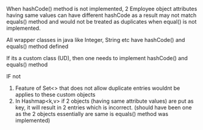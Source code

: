 When hashCode() method is not implemented, 
2 Employee object attributes having same values can have different hashCode
as a result may not match equals() method and would not be treated as duplicates when equal() is not implemented.

All wrapper classes in java like Integer, String etc have hashCode() and equals() method defined

If its a custom class (UD), then one needs to implement hashCode() and equals() method


IF not
1) Feature of Set<> that does not allow duplicate entries wouldnt be applies to these custom objects
2) In Hashmap<k,v> if 2 objects (having same attribute values) are put as key, it will result in 2 entries which is incorrect.
(should have been one as the 2 objects essentially are same is equals() method was implemented)